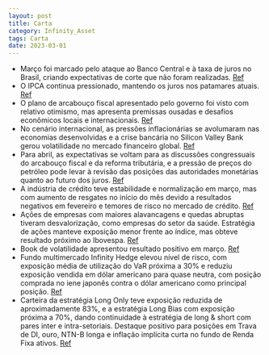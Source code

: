 ```yaml
---
layout: post
title: Carta
category: Infinity_Asset
tags: Carta
date: 2023-03-01
---
```


- Março foi marcado pelo ataque ao Banco Central e à taxa de juros no Brasil, criando expectativas de corte que não foram realizadas.
<a href="#" onclick="search_on_pdf('No Brasil, março começou ainda com expectativas de aumento dos gastos do governo com o Bolsa Famíl')">Ref</a>
- O IPCA continua pressionado, mantendo os juros nos patamares atuais.
<a href="#" onclick="search_on_pdf('O IPCA aos 0,84%, com pressão sazonal de educação e serviços em alta, continua a pressionar parte ')">Ref</a>
- O plano de arcabouço fiscal apresentado pelo governo foi visto com relativo otimismo, mas apresenta premissas ousadas e desafios econômicos locais e internacionais.
<a href="#" onclick="search_on_pdf('Por fim, o plano de arcabouço fiscal, que foi constantemente adiado, acabou sendo apresentado pelo')">Ref</a>
- No cenário internacional, as pressões inflacionárias se avolumaram nas economias desenvolvidas e a crise bancária no Silicon Valley Bank gerou volatilidade no mercado financeiro global.
<a href="#" onclick="search_on_pdf('bancário, com uma queda forte dos preços do Silicon Valley Bank. A partir daí, foi observada uma q')">Ref</a>
- Para abril, as expectativas se voltam para as discussões congressuais do arcabouço fiscal e da reforma tributária, e a pressão de preços do petróleo pode levar à revisão das posições das autoridades monetárias quanto ao futuro dos juros.
<a href="#" onclick="search_on_pdf('parte de OPEP+, pode levar à uma revisão das posições mais recentes das autoridades monetárias qua')">Ref</a>
- A indústria de crédito teve estabilidade e normalização em março, mas com aumento de resgates no início do mês devido a resultados negativos em fevereiro e temores de risco no mercado de crédito.
<a href="#" onclick="search_on_pdf('em inflação implícita curta.  Crédito O mês de março foi marcado pela maior estabilidade e norma')">Ref</a>
- Ações de empresas com maiores alavancagens e quedas abruptas tiveram desvalorização, como empresas do setor da saúde. Estratégia de ações manteve exposição menor frente ao índice, mas obteve resultado próximo ao Ibovespa.
<a href="#" onclick="search_on_pdf('e 16,47%. A estratégia de ações, ainda que tenha mantido exposição menor frente ao índice, obteve ')">Ref</a>
- Book de volatilidade apresentou resultado positivo em março.
<a href="#" onclick="search_on_pdf('e 16,47%. A estratégia de ações, ainda que tenha mantido exposição menor frente ao índice, obteve ')">Ref</a>
- Fundo multimercado Infinity Hedge elevou nível de risco, com exposição média de utilização do VaR próxima a 30% e reduziu exposição vendida em dólar americano para quase neutra, com posição comprada no iene japonês contra o dólar americano como principal posição.
<a href="#" onclick="search_on_pdf('Exposição das carteirasNosso fundo multimercado, Infinity Hedge FIM apresentou resultado de +2,39%')">Ref</a>
- Carteira da estratégia Long Only teve exposição reduzida de aproximadamente 83%, e a estratégia Long Bias com exposição próxima a 70%, dando continuidade à estratégia de long & short com pares inter e intra-setoriais. Destaque positivo para posições em Trava de DI, ouro, NTN-B longa e inflação implícita curta no fundo de Renda Fixa ativos.
<a href="#" onclick="search_on_pdf('Ibovespa.  Com relação às carteiras das estratégias Long Only e Long Bias passamos com exposição r')">Ref</a>

